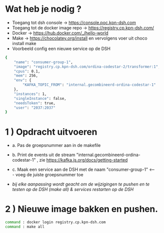# Wat heb je nodig ?

- Toegang tot dsh console           -> https://console.poc.kpn-dsh.com
- Toegang tot de docker image repo  -> https://registry.cp.kpn-dsh.com/
- Docker                            -> https://hub.docker.com/_/hello-world
- Make                              -> https://chocolatey.org/install en vervolgens voer uit 
choco install make  
- Voorbeeld config een nieuwe service op de DSH
```bash
{
	"name": "consumer-group-1",
	"image": "registry.cp.kpn-dsh.com/ordina-codestar-2/transformer:1",
	"cpus": 0.1,
	"mem": 256,
	"env": {
		"KAFKA_TOPIC_FROM": "internal.gecombineerd-ordina-codestar-1"
	},
	"instances": 1,
	"singleInstance": false,
	"needsToken": true,
	"user": "2037:2037"
}
```

# 1 ) Opdracht uitvoeren
- a. Pas de groepsnummer aan in de makefile
- b. Print de events uit de stream "internal.gecombineerd-ordina-codestar-1" , zie https://kafka.js.org/docs/getting-started
- c. Maak een service aan de DSH met de naam "consumer-group-1" <--- voeg de juiste groepsnummer toe

- *bij elke aanpassing wordt geacht om de wijzigingen te pushen en te testen op de DSH (make all) & services restarten op de DSH*

# 2 ) Nieuwe image bakken en pushen.
```sh
command : docker login registry.cp.kpn-dsh.com
command : make all
```